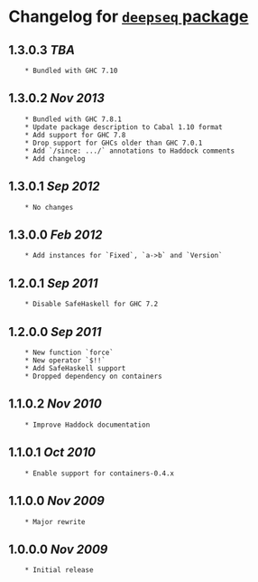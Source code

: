 # Changelog for [`deepseq` package](http://hackage.haskell.org/package/deepseq)

## 1.3.0.3  *TBA*

        * Bundled with GHC 7.10

## 1.3.0.2  *Nov 2013*

        * Bundled with GHC 7.8.1
        * Update package description to Cabal 1.10 format
        * Add support for GHC 7.8
        * Drop support for GHCs older than GHC 7.0.1
        * Add `/since: .../` annotations to Haddock comments
        * Add changelog

## 1.3.0.1  *Sep 2012*

        * No changes

## 1.3.0.0  *Feb 2012*

        * Add instances for `Fixed`, `a->b` and `Version`

## 1.2.0.1  *Sep 2011*

        * Disable SafeHaskell for GHC 7.2

## 1.2.0.0  *Sep 2011*

        * New function `force`
        * New operator `$!!`
        * Add SafeHaskell support
        * Dropped dependency on containers

## 1.1.0.2  *Nov 2010*

        * Improve Haddock documentation

## 1.1.0.1  *Oct 2010*

        * Enable support for containers-0.4.x

## 1.1.0.0  *Nov 2009*

        * Major rewrite

## 1.0.0.0  *Nov 2009*

        * Initial release
